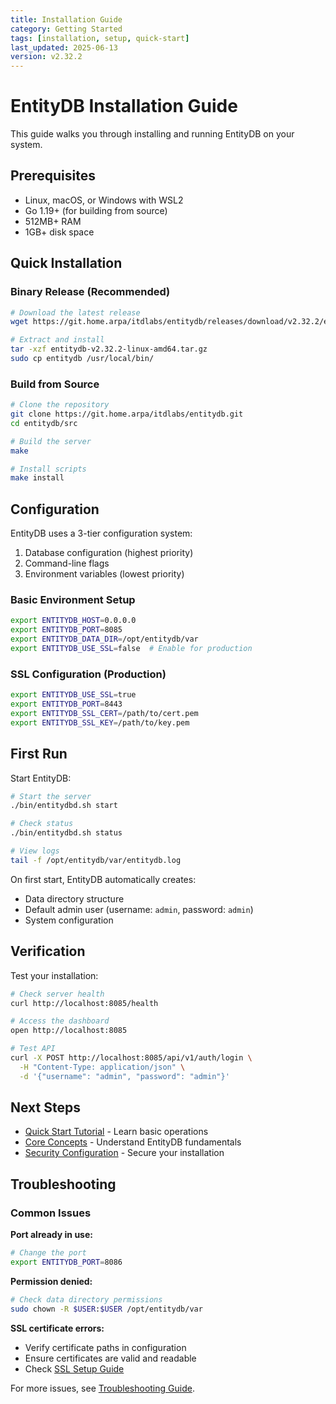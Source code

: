 ```yaml
---
title: Installation Guide
category: Getting Started
tags: [installation, setup, quick-start]
last_updated: 2025-06-13
version: v2.32.2
---
```


# EntityDB Installation Guide

This guide walks you through installing and running EntityDB on your system.

## Prerequisites

- Linux, macOS, or Windows with WSL2
- Go 1.19+ (for building from source)
- 512MB+ RAM
- 1GB+ disk space

## Quick Installation

### Binary Release (Recommended)

```bash
# Download the latest release
wget https://git.home.arpa/itdlabs/entitydb/releases/download/v2.32.2/entitydb-v2.32.2-linux-amd64.tar.gz

# Extract and install
tar -xzf entitydb-v2.32.2-linux-amd64.tar.gz
sudo cp entitydb /usr/local/bin/
```

### Build from Source

```bash
# Clone the repository
git clone https://git.home.arpa/itdlabs/entitydb.git
cd entitydb/src

# Build the server
make

# Install scripts
make install
```

## Configuration

EntityDB uses a 3-tier configuration system:
1. Database configuration (highest priority)
2. Command-line flags
3. Environment variables (lowest priority)

### Basic Environment Setup

```bash
export ENTITYDB_HOST=0.0.0.0
export ENTITYDB_PORT=8085
export ENTITYDB_DATA_DIR=/opt/entitydb/var
export ENTITYDB_USE_SSL=false  # Enable for production
```

### SSL Configuration (Production)

```bash
export ENTITYDB_USE_SSL=true
export ENTITYDB_PORT=8443
export ENTITYDB_SSL_CERT=/path/to/cert.pem
export ENTITYDB_SSL_KEY=/path/to/key.pem
```

## First Run

Start EntityDB:

```bash
# Start the server
./bin/entitydbd.sh start

# Check status
./bin/entitydbd.sh status

# View logs
tail -f /opt/entitydb/var/entitydb.log
```

On first start, EntityDB automatically creates:
- Data directory structure
- Default admin user (username: `admin`, password: `admin`)
- System configuration

## Verification

Test your installation:

```bash
# Check server health
curl http://localhost:8085/health

# Access the dashboard
open http://localhost:8085

# Test API
curl -X POST http://localhost:8085/api/v1/auth/login \
  -H "Content-Type: application/json" \
  -d '{"username": "admin", "password": "admin"}'
```

## Next Steps

- [Quick Start Tutorial](./02-quick-start.md) - Learn basic operations
- [Core Concepts](./03-core-concepts.md) - Understand EntityDB fundamentals
- [Security Configuration](../admin-guide/01-security-configuration.md) - Secure your installation

## Troubleshooting

### Common Issues

**Port already in use:**
```bash
# Change the port
export ENTITYDB_PORT=8086
```

**Permission denied:**
```bash
# Check data directory permissions
sudo chown -R $USER:$USER /opt/entitydb/var
```

**SSL certificate errors:**
- Verify certificate paths in configuration
- Ensure certificates are valid and readable
- Check [SSL Setup Guide](../admin-guide/03-ssl-setup.md)

For more issues, see [Troubleshooting Guide](../reference/troubleshooting/).